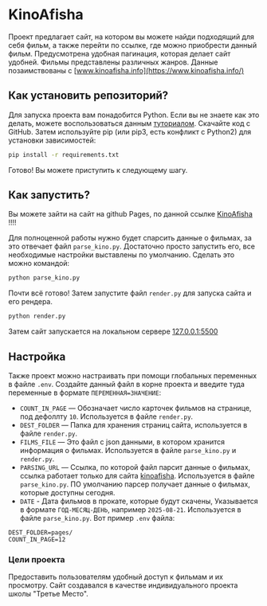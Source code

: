 # KinoAfisha
Проект предлагает сайт, на котором вы можете найди подходящий для себя фильм, а также перейти по ссылке, где можно приобрести данный фильм.
Предусмотрена удобная пагинация, которая делает сайт удобней. Фильмы представлены различных жанров. Данные позаимствованы с [www.kinoafisha.info](https://www.kinoafisha.info/)

## Как установить репозиторий?
Для запуска проекта вам понадобится Python.
Если вы не знаете как это делать, можете воспользоваться данным [туториалом](https://yandex.ru/video/preview/7651038263235742111).
Скачайте код с GitHub. Затем используйте pip (или pip3, есть конфликт с Python2) для установки зависимостей:
```sh
pip install -r requirements.txt
```
Готово! Вы можете приступить к следующему шагу.

## Как запустить?
Вы можете зайти на сайт на github Pages, по данной ссылке [KinoAfisha]() !!!!

Для полноценной работы нужно будет спарсить данные о фильмах, за это отвечает файл `parse_kino.py`. Достаточно просто запустить его, все необходимые настройки выставлены по умолчанию.
Сделать это можно командой:
```sh
python parse_kino.py
```
Почти всё готово! 
Затем запустите файл `render.py` для запуска сайта и его рендера.
```sh
python render.py
```
Затем сайт запускается на локальном сервере [127.0.0.1:5500](http://127.0.0.1:5500)

## Настройка
Также проект можно настраивать при помощи глобальных переменных в файле `.env`.
Создайте данный файл в корне проекта и введите туда переменные в формате `ПЕРЕМЕННАЯ=ЗНАЧЕНИЕ`:
- `COUNT_IN_PAGE` —  Обозначает число карточек фильмов на странице, под дефоллту `10`. Используется в файле `render.py`.
- `DEST_FOLDER` —  Папка для хранения страниц сайта, используется в файле `render.py`. 
- `FILMS_FILE` —  Это файл с json данными, в котором хранится информация о фильмах. Используется в файле `parse_kino.py` и `render.py`.
- `PARSING_URL` —  Ссылка, по которой файл парсит данные о фильмах, ссылка работает только для сайта [kinoafisha](https://www.kinoafisha.info/). Используется в файле `parse_kino.py`. ПО умолчанию парсер получает данные о фильмах, которые доступны сегодня.
- `DATE` - Дата фильмов в прокате, которые будут скачены, Указывается в формате `ГОД-МЕСЯЦ-ДЕНЬ`, например `2025-08-21`. Используется в файле `parse_kino.py`.
Вот пример `.env` файла:
```
DEST_FOLDER=pages/
COUNT_IN_PAGE=12
```

### Цели проекта
Предоставить пользователям удобный доступ к фильмам и их просмотру.
Сайт создавался в качестве индивидуального проекта школы "Третье Место".
